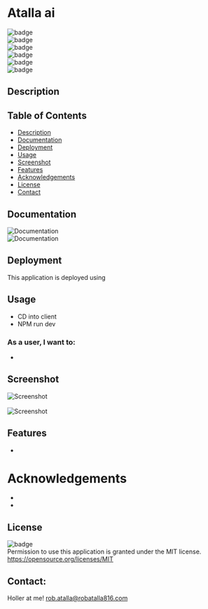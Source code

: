 
# Atalla ai

  ![badge](https://img.shields.io/github/languages/top/ratalla816/Atalla-ai)
  <br> 
  ![badge](https://img.shields.io/github/languages/count/ratalla816/Atalla-ai)
  <br>
  ![badge](https://img.shields.io/github/issues/ratalla816/Atalla-ai)
  <br>
  ![badge](https://img.shields.io/github/issues-closed/ratalla816/Atalla-ai)
  <br>
  ![badge](https://img.shields.io/github/last-commit/ratalla816/Atalla-ai)
  <br>
  ![badge](https://img.shields.io/badge/license-MIT-important)
  
  ## Description
   
   
   
 
  ## Table of Contents
  - [Description](#description)
  - [Documentation](#documentation)
  - [Deployment](#deployment)
  - [Usage](#usage)
  - [Screenshot](#screenshot)
  - [Features](#features)
  - [Acknowledgements](#acknowledgements)
  - [License](#license)
  - [Contact](#contact)

  ## Documentation
  ![Documentation](./assets/images/) 
  <br>
  ![Documentation](./assets/images/) 


  ## Deployment

  This application is deployed using 
 
  ## Usage

  * CD into client
  * NPM run dev

  ### As a user, I want to: 
  * 

 

  ## Screenshot
  ![Screenshot](./assets/images/)
  <br>
  <br>
  ![Screenshot](./assets/images/)
  
  

  ## Features
 
 *   

  # Acknowledgements
  
  * 
  * 

  ## License
  ![badge](https://img.shields.io/badge/license-MIT-important)
  <br>
  Permission to use this application is granted under the MIT license. <https://opensource.org/licenses/MIT>


   ## Contact:
   Holler at me! <a href="mailto:rob.atalla@robatalla816.com">rob.atalla@robatalla816.com</a>